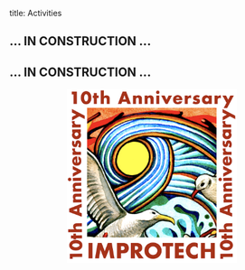 title: Activities

##  ... IN CONSTRUCTION ...
##  ... IN CONSTRUCTION ...


<p align="center">
  <img src="../images/Logo_improtech_anniv.png" width="300">
</p>
